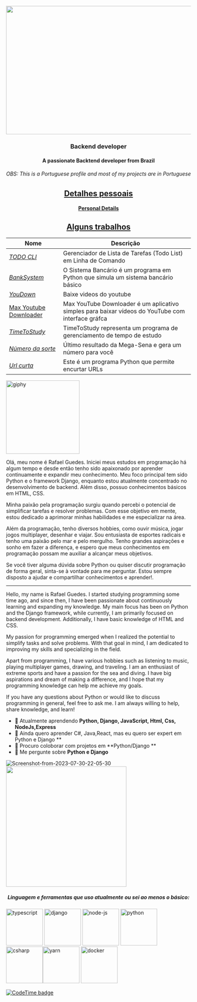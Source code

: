 
<p aling="center">
   <img width=700 height=350 src="https://media3.giphy.com/media/v1.Y2lkPTc5MGI3NjExNW0wZmY5MXZ3YWQwdXN1YWE5dG1sbWhmZ2x1aGhwcW8yNjRvNHdicCZlcD12MV9pbnRlcm5hbF9naWZfYnlfaWQmY3Q9Zw/coxQHKASG60HrHtvkt/giphy.gif">
</p>

<h3 align="center">Backend developer</h3>
<h4 align="center">A passionate Backtend developer from Brazil</h4>
<h6 align="center">OBS: This is a Portuguese profile and most of my projects are in Portuguese </h6>
<h2 align="center"><u>Detalhes pessoais</u></h2>
<h4 align="center"><u>Personal Details</u></h4>

<p align="center">

<h2 align="center"><u>Alguns trabalhos</u></h2>

| Nome                  | Descrição                                            |
| ----------------------|------------------------------------------------------- |
| _[TODO CLI](https://github.com/guedes2142/TODO-List-CLI-Python/tree/main)_    |Gerenciador de Lista de Tarefas (Todo List) em Linha de Comando|
| _[BankSystem](https://github.com/guedes2142/BankSystem)_                     | O Sistema Bancário é um programa em Python que simula um sistema bancário básico|
| _[YouDown](https://github.com/guedes2142/YouDown)_                             | Baixe videos do youtube                                                 |
| [Max Youtube Downloader](https://github.com/guedes2142/Max-YouTube-Downloader)|Max YouTube Downloader é um aplicativo simples para baixar vídeos do YouTube com interface gráfca| 
| _[TimeToStudy](https://github.com/guedes2142/TimeToStudy)_                     | TimeToStudy representa um programa de gerenciamento de tempo de estudo  |
| _[Número da sorte](https://github.com/guedes2142/numero-da-sorte)_             | Último resultado da Mega-Sena e gera um número para você                |
| _[Url curta](https://github.com/guedes2142/url-curta-CLI)_                     | Este é um programa Python que permite encurtar URLs                     |

<a href="https://imgbb.com/"><img width=200 height=200 src="https://i.ibb.co/Zfjw9RL/giphy.webp" alt="giphy" border="0"></a>

Olá, meu nome é Rafael Guedes. Iniciei meus estudos em programação há algum tempo e desde então tenho sido apaixonado por aprender continuamente e expandir meu conhecimento. Meu foco principal tem sido Python e o framework Django, enquanto estou atualmente concentrado no desenvolvimento de backend. Além disso, possuo conhecimentos básicos em HTML, CSS.

Minha paixão pela programação surgiu quando percebi o potencial de simplificar tarefas e resolver problemas. Com esse objetivo em mente, estou dedicado a aprimorar minhas habilidades e me especializar na área.

Além da programação, tenho diversos hobbies, como ouvir música, jogar jogos multiplayer, desenhar e viajar. Sou entusiasta de esportes radicais e tenho uma paixão pelo mar e pelo mergulho. Tenho grandes aspirações e sonho em fazer a diferença, e espero que meus conhecimentos em programação possam me auxiliar a alcançar meus objetivos.

Se você tiver alguma dúvida sobre Python ou quiser discutir programação de forma geral, sinta-se à vontade para me perguntar. Estou sempre disposto a ajudar e compartilhar conhecimentos e aprender!.
_________________________________________________________________________________________________________________________________
Hello, my name is Rafael Guedes. I started studying programming some time ago, and since then, I have been passionate about continuously learning and expanding my knowledge. My main focus has been on Python and the Django framework, while currently, I am primarily focused on backend development. Additionally, I have basic knowledge of HTML and CSS.

My passion for programming emerged when I realized the potential to simplify tasks and solve problems. With that goal in mind, I am dedicated to improving my skills and specializing in the field.

Apart from programming, I have various hobbies such as listening to music, playing multiplayer games, drawing, and traveling. I am an enthusiast of extreme sports and have a passion for the sea and diving. I have big aspirations and dream of making a difference, and I hope that my programming knowledge can help me achieve my goals.

If you have any questions about Python or would like to discuss programming in general, feel free to ask me. I am always willing to help, share knowledge, and learn!
   
</p>

- 🌱 Atualmente aprendendo **Python, Django, JavaScript, Html, Css, NodeJs,Express**
- 🌱 Ainda quero aprender C#, Java,React, mas eu quero ser expert em Python e Django **
- 👯 Procuro coloborar com projetos em  **Python/Django **
- 💬 Me pergunte sobre **Python e Django**
<p aling="center>
<a href="https://imgbb.com/"><img src="https://i.ibb.co/HGHgzLq/Screenshot-from-2023-07-30-22-05-30.png" alt="Screenshot-from-2023-07-30-22-05-30" border="0"></a>
<img width=328 heigth=328 src="https://media1.giphy.com/media/xT8qBhrlNooHBYR9f2/giphy.gif?cid=ecf05e47t6pdt4l4dj7jt2rvcox1pen4pfmj4dqj469984vg&ep=v1_gifs_search&rid=giphy.gif&ct=g"></a> 
</p>

<h5 align="center">Linguagem e ferramentas que uso atualmente ou sei ao menos o básico:</h5>

<p aling="center>
<a href="https://imgbb.com/"><img width=100 height=100 src="https://i.ibb.co/3N1zLBM/typescript.png" alt="typescript" border="0"></a> <a href="https://imgbb.com/"><img width=100 height=100 src="https://i.ibb.co/5LZ279F/django.png" alt="django" border="0"></a> <a href="https://imgbb.com/"><img width=100 height=100 src="https://i.ibb.co/nj6wDbg/node-js.png" alt="node-js" border="0"></a> <a href="https://imgbb.com/"><img width=100 height=100 src="https://i.ibb.co/48cxmPk/python.png" alt="python" border="0"></a> <a href="https://imgbb.com/"><img  width=100 height=100  src="https://i.ibb.co/vQBDL4K/csharp.png" alt="csharp" border="0"></a><a href="https://imgbb.com/"><img width=100 height=100 src="https://i.ibb.co/pQ0DP22/yarn.png" alt="yarn" border="0"></a> <a href="https://imgbb.com/"><img width=100 height=100 src="https://i.ibb.co/yhq1CRY/docker.png" alt="docker" border="0"></a>
</p>

[![CodeTime badge](https://img.shields.io/endpoint?style=flat&color=black&url=https%3A%2F%2Fapi.codetime.dev%2Fshield%3Fid%3D17711%26project%3D%26in%3D0)](https://codetime.dev)



